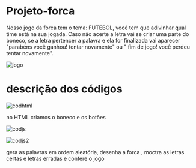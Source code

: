 # Projeto-forca
Nosso jogo da forca tem o tema: FUTEBOL, você tem que adivinhar qual time está na sua jogada. Caso não acerte a letra vai se criar uma parte do boneco, se a letra pertencer a palavra e ela for finalizada vai aparecer "parabéns você ganhou!  tentar novamente" ou  " fim de jogo! você perdeu tentar novamente".


![jogo](https://github.com/Denis-Rocha/Projeto-Forca/assets/127851983/a5167f6b-b871-4522-b8cf-eb7f703e6cf9)



# descrição dos códigos

![codhtml](https://github.com/Denis-Rocha/Projeto-Forca/assets/127851983/5ef22498-5302-4055-b8bd-67c67d43c062)

no HTML criamos o boneco e os botões



![codjs](https://github.com/Denis-Rocha/Projeto-Forca/assets/127851983/32c4ce8f-4191-413c-bedc-27e121acff71)



![codjs2](https://github.com/Denis-Rocha/Projeto-Forca/assets/127851983/e4504865-f2e4-4139-8f46-933fdeaa4bc3)

gera as palavras em ordem aleatória, desenha a forca , moctra as letras certas e letras erradas e confere o jogo 
